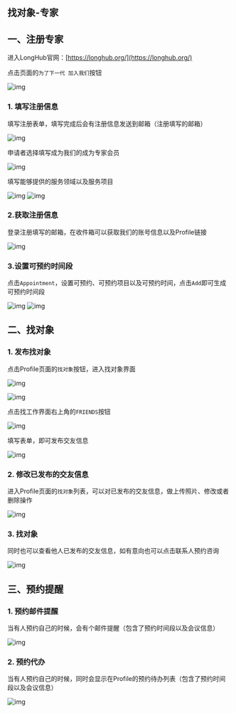 ## 找对象-专家

## 一、注册专家

进入LongHub官网：[https://longhub.org/](https://longhub.org/)

点击页面的`为了下一代 加入我们`按钮

![img](../assets/0.png)

### 1. 填写注册信息

填写注册表单，填写完成后会有注册信息发送到邮箱（注册填写的邮箱）

![img](../assets/1.png)

申请者选择填写成为我们的成为专家会员

![img](../assets/2.png)

填写能够提供的服务领域以及服务项目

![img](../assets/80.png)
![img](../assets/81.png)

### 2.获取注册信息

登录注册填写的邮箱，在收件箱可以获取我们的账号信息以及Profile链接

![img](../assets/48.png)

### 3.设置可预约时间段
点击`Appointment`，设置可预约、可预约项目以及可预约时间，点击`Add`即可生成可预约时间段

![img](../assets/12.png)
![img](../assets/13.png)

## 二、找对象

### 1. 发布找对象

点击Profile页面的`找对象`按钮，进入找对象界面

![img](../assets/82.png)

![img](../assets/83.png)

点击找工作界面右上角的`FRIENDS`按钮

![img](../assets/84.png)

填写表单，即可发布交友信息

![img](../assets/85.png)

### 2. 修改已发布的交友信息

进入Profile页面的`找对象`列表，可以对已发布的交友信息，做上传照片、修改或者删除操作

![img](../assets/86.png)

### 3. 找对象

同时也可以查看他人已发布的交友信息，如有意向也可以点击联系人预约咨询

![img](../assets/87.png)

## 三、预约提醒

### 1. 预约邮件提醒

当有人预约自己的时候，会有个邮件提醒（包含了预约时间段以及会议信息）

![img](../assets/88.png)

### 2. 预约代办

当有人预约自己的时候，同时会显示在Profile的预约待办列表（包含了预约时间段以及会议信息）

![img](../assets/89.png)
